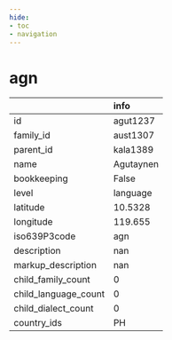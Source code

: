 ```yaml
---
hide:
- toc
- navigation
---
```

# agn
|                      | info      |
|:---------------------|:----------|
| id                   | agut1237  |
| family_id            | aust1307  |
| parent_id            | kala1389  |
| name                 | Agutaynen |
| bookkeeping          | False     |
| level                | language  |
| latitude             | 10.5328   |
| longitude            | 119.655   |
| iso639P3code         | agn       |
| description          | nan       |
| markup_description   | nan       |
| child_family_count   | 0         |
| child_language_count | 0         |
| child_dialect_count  | 0         |
| country_ids          | PH        |